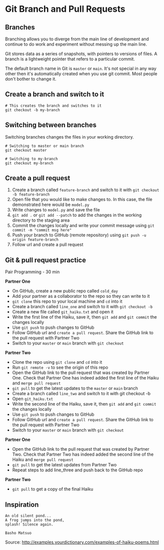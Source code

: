 # Git Branch and Pull Requests

## Branches
Branching allows you to diverge from the main line of development and continue to do work and experiment without messing up the main line.

Git stores data as a series of snapshots, with pointers to versions of files. A branch is a lightweight pointer that refers to a particular commit.

The default branch name in Git is `master` or `main`. It's not special in any way other then it's automatically created when you use git commit. Most people don't bother to change it.

## Create a branch and switch to it
```
# This creates the branch and switches to it
git checkout -b my-branch
```

## Switching between branches
Switching branches changes the files in your working directory.
```
# Switching to master or main branch
git checkout master
```

```
# Switching to my-branch
git checkout my-branch
```

## Create a pull request
1. Create a branch called `feature-branch` and switch to it with `git checkout -b feature-branch`
2. Open file that you would like to make changes to. In this case, the file demonstrated here would be `model.py`
3. Write changes to `model.py` and save the file
4. `git add .` or `git add --patch` to add the changes in the working directory to the staging area
5. Commit the changes locally and write your commit message using `git commit -m "commit msg here"`
6. Push your branch to GitHub (remote repository) using `git push -u origin feature-branch`
7. Follow url and create a pull request

## Git & pull request practice
Pair Programming - 30 min

**Partner One**
* On GitHub, create a new public repo called `cold_day`
* Add your partner as a collaborator to the repo so they can write to it
* `git clone` this repo to your local machine and `cd` into it
* Create a branch called `line_one` and switch to it with `git checkout -b`
* Create a new file called `git_haiku.txt` and open it
* Write the first line of the Haiku, save it, then `git add` and `git commit` the changes locally
* Use `git push` to push changes to GitHub
* Follow GitHub url and `create a pull request`. Share the GitHub link to the pull request with Partner Two
* Switch to your `master` or `main` branch with `git checkout`

**Partner Two**
* Clone the repo using `git clone` and `cd` into it
* Run `git remote -v` to see the origin of this repo
* Open the GitHub link to the pull request that was created by Partner One. Check that Partner One has indeed added the first line of the Haiku and `merge pull request`
* `git pull` to get the latest updates to the `master` or `main` branch
* Create a branch called `line_two` and switch to it with git checkout -b
* Open `git_haiku.txt`
* Write the second line of the Haiku, save it, then `git add` and `git commit` the changes locally
* Use `git push` to push changes to GitHub
* Follow GitHub url and `create a pull request`. Share the GitHub link to the pull request with Partner Two
* Switch to your `master` or `main` branch with `git checkout`

**Partner One**
* Open the GitHub link to the pull request that was created by Partner Two. Check that Partner Two has indeed added the second line of the Haiku and `merge pull request`
* `git pull` to get the latest updates from Partner Two
* Repeat steps to add line_three and push back to the GitHub repo

**Partner Two**
* `git pull` to get a copy of the final Haiku

## Inspiration
```
An old silent pond...
A frog jumps into the pond,
splash! Silence again.

Basho Matsuo
```
Source: http://examples.yourdictionary.com/examples-of-haiku-poems.html
